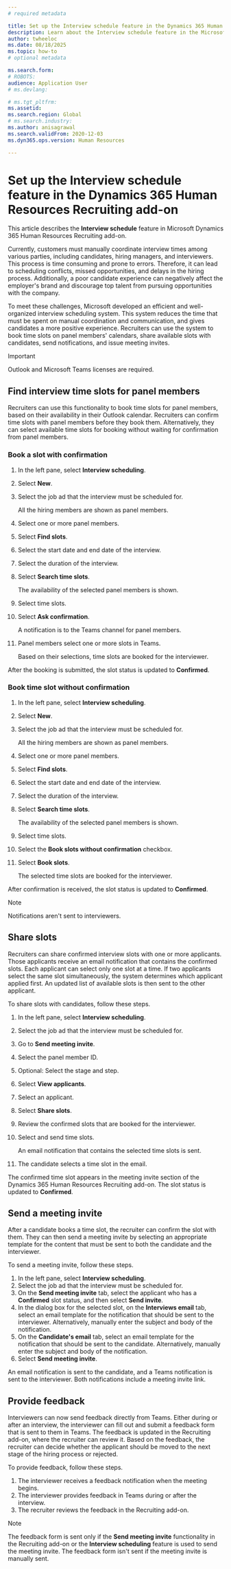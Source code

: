 ```yaml
---
# required metadata

title: Set up the Interview schedule feature in the Dynamics 365 Human Resources Recruiting add-on 
description: Learn about the Interview schedule feature in the Microsoft Dynamics 365 Human Resources Recruiting add-on.
author: twheeloc
ms.date: 08/18/2025
ms.topic: how-to
# optional metadata

ms.search.form: 
# ROBOTS: 
audience: Application User
# ms.devlang: 

# ms.tgt_pltfrm: 
ms.assetid: 
ms.search.region: Global
# ms.search.industry: 
ms.author: anisagrawal
ms.search.validFrom: 2020-12-03
ms.dyn365.ops.version: Human Resources

---
```


# Set up the Interview schedule feature in the Dynamics 365 Human Resources Recruiting add-on 

This article describes the **Interview schedule** feature in Microsoft Dynamics 365 Human Resources Recruiting add-on.

Currently, customers must manually coordinate interview times among various parties, including candidates, hiring managers, and interviewers. This process is time consuming and prone to errors. Therefore, it can lead to scheduling conflicts, missed opportunities, and delays in the hiring process. Additionally, a poor candidate experience can negatively affect the employer's brand and discourage top talent from pursuing opportunities with the company.

To meet these challenges, Microsoft developed an efficient and well-organized interview scheduling system. This system reduces the time that must be spent on manual coordination and communication, and gives candidates a more positive experience. Recruiters can use the system to book time slots on panel members' calendars, share available slots with candidates, send notifications, and issue meeting invites.

> [!IMPORTANT]
> Outlook and Microsoft Teams licenses are required.

## Find interview time slots for panel members

Recruiters can use this functionality to book time slots for panel members, based on their availability in their Outlook calendar. Recruiters can confirm time slots with panel members before they book them. Alternatively, they can select available time slots for booking without waiting for confirmation from panel members.

### Book a slot with confirmation

1. In the left pane, select **Interview scheduling**.
1. Select **New**.
1. Select the job ad that the interview must be scheduled for.

    All the hiring members are shown as panel members.

1. Select one or more panel members.
1. Select **Find slots**.
1. Select the start date and end date of the interview.
1. Select the duration of the interview.
1. Select **Search time slots**.

    The availability of the selected panel members is shown.

1. Select time slots.
1. Select **Ask confirmation**.

    A notification is to the Teams channel for panel members.

1. Panel members select one or more slots in Teams. 

    Based on their selections, time slots are booked for the interviewer.

After the booking is submitted, the slot status is updated to **Confirmed**.

### Book time slot without confirmation

1. In the left pane, select **Interview scheduling**.
1. Select **New**.
1. Select the job ad that the interview must be scheduled for.

    All the hiring members are shown as panel members.

1. Select one or more panel members.
1. Select **Find slots**.
1. Select the start date and end date of the interview.
1. Select the duration of the interview.
1. Select **Search time slots**.

    The availability of the selected panel members is shown.

1. Select time slots.
1. Select the **Book slots without confirmation** checkbox.
1. Select **Book slots**.

    The selected time slots are booked for the interviewer.

After confirmation is received, the slot status is updated to **Confirmed**.

> [!NOTE]
> Notifications aren't sent to interviewers.

## Share slots

Recruiters can share confirmed interview slots with one or more applicants. Those applicants receive an email notification that contains the confirmed slots. Each applicant can select only one slot at a time. If two applicants select the same slot simultaneously, the system determines which applicant applied first. An updated list of available slots is then sent to the other applicant.

To share slots with candidates, follow these steps.

1. In the left pane, select **Interview scheduling**.
1. Select the job ad that the interview must be scheduled for.
1. Go to **Send meeting invite**.
1. Select the panel member ID.
1. Optional: Select the stage and step.
1. Select **View applicants**.
1. Select an applicant.
1. Select **Share slots**.
1. Review the confirmed slots that are booked for the interviewer.
1. Select and send time slots.

    An email notification that contains the selected time slots is sent.

1. The candidate selects a time slot in the email.

The confirmed time slot appears in the meeting invite section of the Dynamics 365 Human Resources Recruiting add-on. The slot status is updated to **Confirmed**.

## Send a meeting invite

After a candidate books a time slot, the recruiter can confirm the slot with them. They can then send a meeting invite by selecting an appropriate template for the content that must be sent to both the candidate and the interviewer.

To send a meeting invite, follow these steps.

1. In the left pane, select **Interview scheduling**.
1. Select the job ad that the interview must be scheduled for.
1. On the **Send meeting invite** tab, select the applicant who has a **Confirmed** slot status, and then select **Send invite**.
1. In the dialog box for the selected slot, on the **Interviews email** tab, select an email template for the notification that should be sent to the interviewer. Alternatively, manually enter the subject and body of the notification.
1. On the **Candidate's email** tab, select an email template for the notification that should be sent to the candidate. Alternatively, manually enter the subject and body of the notification.
1. Select **Send meeting invite**.

An email notification is sent to the candidate, and a Teams notification is sent to the interviewer. Both notifications include a meeting invite link.

## Provide feedback

Interviewers can now send feedback directly from Teams. Either during or after an interview, the interviewer can fill out and submit a feedback form that is sent to them in Teams. The feedback is updated in the Recruiting add-on, where the recruiter can review it. Based on the feedback, the recruiter can decide whether the applicant should be moved to the next stage of the hiring process or rejected.

To provide feedback, follow these steps.

1. The interviewer receives a feedback notification when the meeting begins.
1. The interviewer provides feedback in Teams during or after the interview.
1. The recruiter reviews the feedback in the Recruiting add-on.

> [!NOTE]
> The feedback form is sent only if the **Send meeting invite** functionality in the Recruiting add-on or the **Interview scheduling** feature is used to send the meeting invite. The feedback form isn't sent if the meeting invite is manually sent.
